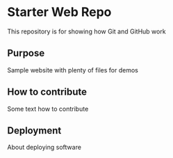 # Starter Web Repo

This repository is for showing how Git and GitHub work

## Purpose

Sample website with plenty of files for demos

## How to contribute

Some text how to contribute

## Deployment

About deploying software